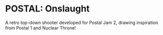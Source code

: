 # POSTAL: Onslaught
A retro top-down shooter developed for Postal Jam 2, drawing inspiration from Postal 1 and Nuclear Throne!
